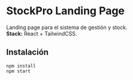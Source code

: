 # StockPro Landing Page

Landing page para el sistema de gestión y stock.  
**Stack:** React + TailwindCSS.

## Instalación
```
npm install
npm start
```
